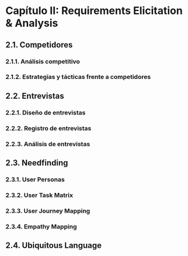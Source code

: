 # Capítulo II: Requirements Elicitation & Analysis
## 2.1. Competidores


### 2.1.1. Análisis competitivo
       
### 2.1.2. Estrategias y tácticas frente a competidores


## 2.2. Entrevistas


### 2.2.1. Diseño de entrevistas





### 2.2.2. Registro de entrevistas


### 2.2.3. Análisis de entrevistas





## 2.3. Needfinding


### 2.3.1. User Personas




### 2.3.2. User Task Matrix






### 2.3.3. User Journey Mapping


### 2.3.4. Empathy Mapping


## 2.4. Ubiquitous Language

